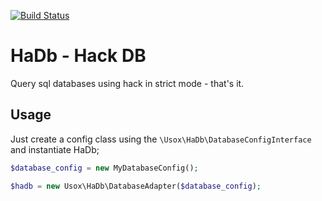 [![Build Status](https://travis-ci.org/usox/hadb.svg?branch=master)](https://travis-ci.org/usox/hadb)

HaDb - Hack DB
==============

Query sql databases using hack in strict mode - that's it.

Usage
-----

Just create a config class using the `\Usox\HaDb\DatabaseConfigInterface` and
instantiate HaDb;

```php
$database_config = new MyDatabaseConfig();

$hadb = new Usox\HaDb\DatabaseAdapter($database_config);
```